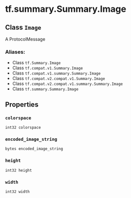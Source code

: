 <div itemscope itemtype="http://developers.google.com/ReferenceObject">
<meta itemprop="name" content="tf.summary.Summary.Image" />
<meta itemprop="path" content="Stable" />
<meta itemprop="property" content="colorspace"/>
<meta itemprop="property" content="encoded_image_string"/>
<meta itemprop="property" content="height"/>
<meta itemprop="property" content="width"/>
</div>

# tf.summary.Summary.Image

## Class `Image`

A ProtocolMessage



### Aliases:

* Class `tf.Summary.Image`
* Class `tf.compat.v1.Summary.Image`
* Class `tf.compat.v1.summary.Summary.Image`
* Class `tf.compat.v2.compat.v1.Summary.Image`
* Class `tf.compat.v2.compat.v1.summary.Summary.Image`
* Class `tf.summary.Summary.Image`

<!-- Placeholder for "Used in" -->


## Properties

<h3 id="colorspace"><code>colorspace</code></h3>

`int32 colorspace`


<h3 id="encoded_image_string"><code>encoded_image_string</code></h3>

`bytes encoded_image_string`


<h3 id="height"><code>height</code></h3>

`int32 height`


<h3 id="width"><code>width</code></h3>

`int32 width`




